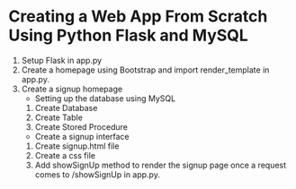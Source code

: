 # Creating a Web App From Scratch Using Python Flask and MySQL
1. Setup Flask in app.py
2. Create a homepage using Bootstrap and import render_template in app.py.
3. Create a signup homepage
   - Setting up the database using MySQL
    1. Create Database
    2. Create Table
    3. Create Stored Procedure
   - Create a signup interface
    1. Create signup.html file
    2. Create a css file
    3. Add showSignUp method to render the signup page
       once a request comes to /showSignUp in app.py.
